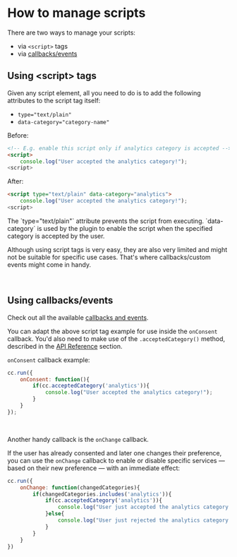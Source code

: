 # How to manage scripts
There are two ways to manage your scripts:

- via `<script>` tags
- via [callbacks/events](/advanced/callbacks-events)

## Using &lt;script&gt; tags
Given any script element, all you need to do  is to add the following attributes to the script tag itself:

- `type="text/plain"`
- `data-category="category-name"`

Before:
```html
<!-- E.g. enable this script only if analytics category is accepted -->
<script>
    console.log("User accepted the analytics category!");
<script>
```

After:
```html
<script type="text/plain" data-category="analytics">
    console.log("User accepted the analytics category!");
<script>
```


<CustomBlock type="info" title="Info">
The `type="text/plain"` attribute prevents the script from executing. `data-category` is used by the plugin to enable the script when the specified category is accepted by the user.

</CustomBlock>

Although using script tags is very easy, they are also very limited and might not be suitable for specific use cases. That's where callbacks/custom events might come in handy.

<br>

## Using callbacks/events
Check out all the available [callbacks and events](/advanced/callbacks-events).

You can adapt the above script tag example for use inside the `onConsent` callback. You'd also need to make use of the `.acceptedCategory()` method, described in the [API Reference](/reference/api-reference) section.

`onConsent` callback example:
```javascript
cc.run({
    onConsent: function(){
        if(cc.acceptedCategory('analytics')){
            console.log("User accepted the analytics category!");
        }
    }
});
```
<br>

Another handy callback is the `onChange` callback.

If the user has already consented and later one changes their preference, you can use the `onChange` callback to enable or disable specific services — based on their new preference — with an immediate effect:

```javascript
cc.run({
    onChange: function(changedCategories){
        if(changedCategories.includes('analytics')){
            if(cc.acceptedCategory('analytics')){
                console.log("User just accepted the analytics category!");
            }else{
                console.log("User just rejected the analytics category!");
            }
        }
    }
})
```